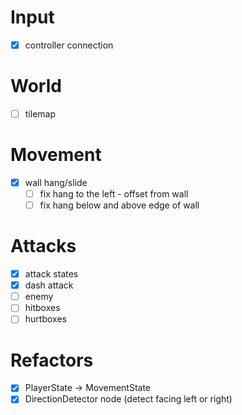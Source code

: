 # Input
- [x] controller connection

# World
- [ ] tilemap

# Movement
- [x] wall hang/slide
  - [ ] fix hang to the left - offset from wall
  - [ ] fix hang below and above edge of wall

# Attacks
- [x] attack states
- [x] dash attack
- [ ] enemy
- [ ] hitboxes
- [ ] hurtboxes

# Refactors
- [x] PlayerState -> MovementState
- [x] DirectionDetector node (detect facing left or right)
